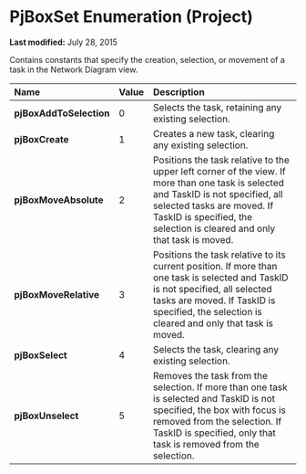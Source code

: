 
# PjBoxSet Enumeration (Project)

 **Last modified:** July 28, 2015

Contains constants that specify the creation, selection, or movement of a task in the Network Diagram view.


|**Name**|**Value**|**Description**|
|:-----|:-----|:-----|
| **pjBoxAddToSelection**|0|Selects the task, retaining any existing selection.|
| **pjBoxCreate**|1|Creates a new task, clearing any existing selection.|
| **pjBoxMoveAbsolute**|2|Positions the task relative to the upper left corner of the view. If more than one task is selected and TaskID is not specified, all selected tasks are moved. If TaskID is specified, the selection is cleared and only that task is moved.|
| **pjBoxMoveRelative**|3|Positions the task relative to its current position. If more than one task is selected and TaskID is not specified, all selected tasks are moved. If TaskID is specified, the selection is cleared and only that task is moved.|
| **pjBoxSelect**|4|Selects the task, clearing any existing selection.|
| **pjBoxUnselect**|5|Removes the task from the selection. If more than one task is selected and TaskID is not specified, the box with focus is removed from the selection. If TaskID is specified, only that task is removed from the selection.|
